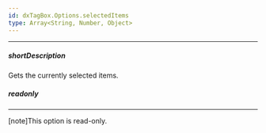 ```yaml
---
id: dxTagBox.Options.selectedItems
type: Array<String, Number, Object>
---
```

---
##### shortDescription
Gets the currently selected items.

##### readonly

---
[note]This option is read-only.